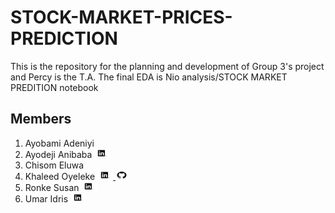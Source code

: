 # STOCK-MARKET-PRICES-PREDICTION
This is the repository for the planning and development of Group 3's project and Percy is the T.A.
The final EDA is Nio analysis/STOCK MARKET PREDITION notebook

## Members
<ol>
<li>
    Ayobami Adeniyi
</li>

<li>
    Ayodeji Anibaba	
    <a href="http://linkedin.com/in/anibaba-ayodeji-93b000173">
    <img src="images/logo1.png" alt="" width="25" height="15">
    </a>
</li>

 <li>
    Chisom Eluwa 
 </li>

<li>
Khaleed Oyeleke
    <a href="https://www.linkedin.com/in/khaleed-oyeleke-27b182195/">
    <img src="images/logo1.png" alt="" width="25" height="15">
    </a>
    <a href="https://github.com/khal33d-hub">
    <img src="images/logo2.png" alt="" width="20" height="15">
    </a>
</li>

<li>
Ronke Susan
    <a href="https://www.linkedin.com/in/ronke-akinmosin">
    <img src="images/logo1.png" alt="" width="25" height="15">
    </a>
</li>

<li>
Umar Idris
    <a href="https://www.linkedin.com/in/umar-idris-2a306790">
    <img src="images/logo1.png" alt="" width="25" height="15">
    </a>
</li>  
</ol>

